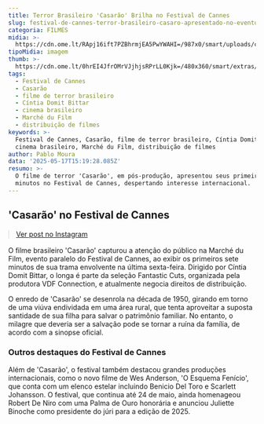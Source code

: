 ```yaml
---
title: Terror Brasileiro 'Casarão' Brilha no Festival de Cannes
slug: festival-de-cannes-terror-brasileiro-casaro-apresentado-no-evento
categoria: FILMES
midia: >-
  https://cdn.ome.lt/RApj16ift7PZBhrmjEA5PwYWAHI=/987x0/smart/uploads/conteudo/fotos/cannes2025.jpg
tipoMidia: imagem
thumb: >-
  https://cdn.ome.lt/0hrEI4JfrOMrVJjhjsRPrLL0Kjk=/480x360/smart/extras/conteudos/cannes2025.jpg
tags:
  - Festival de Cannes
  - Casarão
  - filme de terror brasileiro
  - Cíntia Domit Bittar
  - cinema brasileiro
  - Marché du Film
  - distribuição de filmes
keywords: >-
  Festival de Cannes, Casarão, filme de terror brasileiro, Cíntia Domit Bittar,
  cinema brasileiro, Marché du Film, distribuição de filmes
author: Pablo Moura
data: '2025-05-17T15:19:28.085Z'
resumo: >-
  O filme de terror 'Casarão', em pós-produção, apresentou seus primeiros sete
  minutos no Festival de Cannes, despertando interesse internacional.
---
```


## 'Casarão' no Festival de Cannes

<blockquote class="instagram-media" data-instgrm-permalink="https://www.instagram.com/reel/DJkqvwSiUIG/" data-instgrm-version="14" style="width:100%; max-width:540px; margin:1rem auto;"><a href="https://www.instagram.com/reel/DJkqvwSiUIG/">Ver post no Instagram</a></blockquote>

O filme brasileiro 'Casarão' capturou a atenção do público na Marché du Film, evento paralelo do Festival de Cannes, ao exibir os primeiros sete minutos de sua trama envolvente na última sexta-feira. Dirigido por Cíntia Domit Bittar, o longa é parte da seleção Fantastic Cuts, organizada pela produtora VDF Connection, e atualmente negocia direitos de distribuição.

O enredo de 'Casarão' se desenrola na década de 1950, girando em torno de uma viúva endividada em uma área rural, que tenta aproveitar a suposta santidade de sua filha para salvar o patrimônio familiar. No entanto, o milagre que deveria ser a salvação pode se tornar a ruína da família, de acordo com a sinopse oficial.

### Outros destaques do Festival de Cannes

Além de 'Casarão', o festival também destacou grandes produções internacionais, como o novo filme de Wes Anderson, 'O Esquema Fenício', que conta com um elenco estelar incluindo Benicio Del Toro e Scarlett Johansson. O festival, que continua até 24 de maio, ainda homenageou Robert De Niro com uma Palma de Ouro honorária e anunciou Juliette Binoche como presidente do júri para a edição de 2025.
